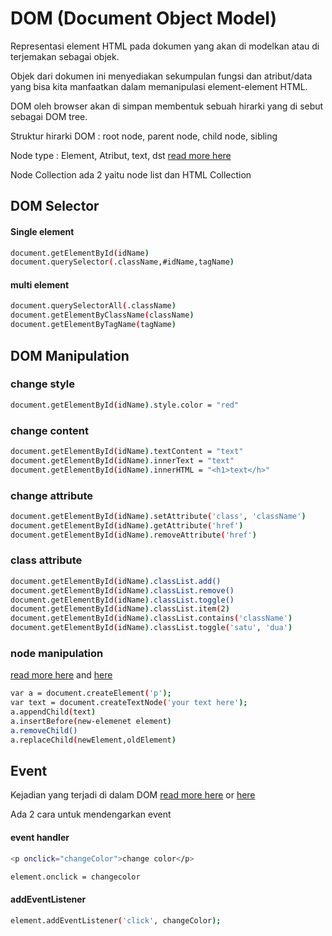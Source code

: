 # DOM (Document Object Model)

Representasi element HTML pada dokumen yang akan di modelkan atau di terjemakan sebagai objek.

Objek dari dokumen ini menyediakan sekumpulan fungsi dan atribut/data yang bisa kita manfaatkan dalam memanipulasi element-element HTML.

DOM oleh browser akan di simpan membentuk sebuah hirarki yang di sebut sebagai DOM tree.

Struktur hirarki DOM : root node, parent node, child node, sibling

Node type : Element, Atribut, text, dst [read more here](https://www.w3schools.com/jsref/prop_node_nodetype.asp)

Node Collection ada 2 yaitu node list dan HTML Collection



## DOM Selector

#### Single element

```bash
document.getElementById(idName)
document.querySelector(.className,#idName,tagName)
```

#### multi element

```bash
document.querySelectorAll(.className)
document.getElementByClassName(className)
document.getElementByTagName(tagName)
```

## DOM Manipulation


### change style

```bash
document.getElementById(idName).style.color = "red"
```
### change content

```bash
document.getElementById(idName).textContent = "text"
document.getElementById(idName).innerText = "text"
document.getElementById(idName).innerHTML = "<h1>text</h>"
```

### change attribute

```bash
document.getElementById(idName).setAttribute('class', 'className')
document.getElementById(idName).getAttribute('href')
document.getElementById(idName).removeAttribute('href')
```

### class attribute

```bash
document.getElementById(idName).classList.add()
document.getElementById(idName).classList.remove()
document.getElementById(idName).classList.toggle()
document.getElementById(idName).classList.item(2)
document.getElementById(idName).classList.contains('className')
document.getElementById(idName).classList.toggle('satu', 'dua')
```
### node manipulation
[read more here](https://www.w3schools.com/jsref/met_document_createelement.asp) and [here](http://www.java2s.com/Tutorials/Javascript/Tutorial/0820__Javascript_Node_Manipulation.htm)
```bash
var a = document.createElement('p');
var text = document.createTextNode('your text here');
a.appendChild(text)
a.insertBefore(new-elemenet element)
a.removeChild()
a.replaceChild(newElement,oldElement)
```

## Event
Kejadian yang terjadi di dalam DOM [read more here](https://www.w3schools.com/jsref/obj_mouseevent.asp) or [here](https://developer.mozilla.org/en-US/docs/Web/Events)

Ada 2 cara untuk mendengarkan event

#### event handler

```bash
<p onclick="changeColor">change color</p>

element.onclick = changecolor
```


#### addEventListener

```bash
element.addEventListener('click', changeColor);
```
